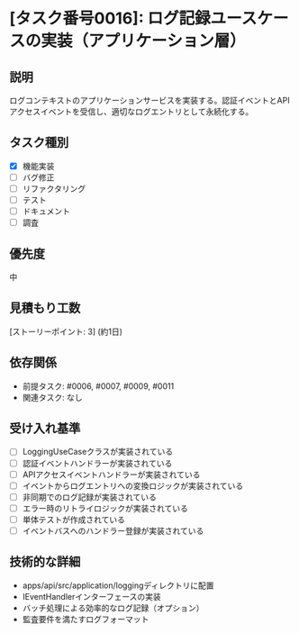 # [タスク番号0016]: ログ記録ユースケースの実装（アプリケーション層）

## 説明
ログコンテキストのアプリケーションサービスを実装する。認証イベントとAPIアクセスイベントを受信し、適切なログエントリとして永続化する。

## タスク種別
- [x] 機能実装
- [ ] バグ修正
- [ ] リファクタリング
- [ ] テスト
- [ ] ドキュメント
- [ ] 調査

## 優先度
中

## 見積もり工数
[ストーリーポイント: 3] (約1日)

## 依存関係
- 前提タスク: #0006, #0007, #0009, #0011
- 関連タスク: なし

## 受け入れ基準
- [ ] LoggingUseCaseクラスが実装されている
- [ ] 認証イベントハンドラーが実装されている
- [ ] APIアクセスイベントハンドラーが実装されている
- [ ] イベントからログエントリへの変換ロジックが実装されている
- [ ] 非同期でのログ記録が実装されている
- [ ] エラー時のリトライロジックが実装されている
- [ ] 単体テストが作成されている
- [ ] イベントバスへのハンドラー登録が実装されている

## 技術的な詳細
- apps/api/src/application/loggingディレクトリに配置
- IEventHandler<T>インターフェースの実装
- バッチ処理による効率的なログ記録（オプション）
- 監査要件を満たすログフォーマット